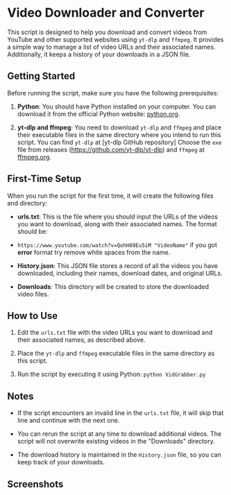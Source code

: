# Video Downloader and Converter

This script is designed to help you download and convert videos from YouTube and other supported websites using `yt-dlp` and `ffmpeg`. It provides a simple way to manage a list of video URLs and their associated names. Additionally, it keeps a history of your downloads in a JSON file.

## Getting Started

Before running the script, make sure you have the following prerequisites:

1. **Python**: You should have Python installed on your computer. You can download it from the official Python website: [python.org](https://www.python.org/downloads/).

2. **yt-dlp and ffmpeg**: You need to download `yt-dlp` and `ffmpeg` and place their executable files in the same directory where you intend to run this script. You can find `yt-dlp` at [yt-dlp GitHub repository] Choose the `exe` file from releases (https://github.com/yt-dlp/yt-dlp) and `ffmpeg` at [ffmpeg.org](https://www.ffmpeg.org/download.html).

## First-Time Setup

When you run the script for the first time, it will create the following files and directory:

- **urls.txt**: This is the file where you should input the URLs of the videos you want to download, along with their associated names. The format should be:

- `https://www.youtube.com/watch?v=QohH89Eu5iM "VideoName"`
  if you got **error** format try remove white spaces from the name.

- **History.json**: This JSON file stores a record of all the videos you have downloaded, including their names, download dates, and original URLs.

- **Downloads**: This directory will be created to store the downloaded video files.

## How to Use

1. Edit the `urls.txt` file with the video URLs you want to download and their associated names, as described above.

2. Place the `yt-dlp` and `ffmpeg` executable files in the same directory as this script.

3. Run the script by executing it using Python: `python VidGrabber.py`

## Notes

- If the script encounters an invalid line in the `urls.txt` file, it will skip that line and continue with the next one.

- You can rerun the script at any time to download additional videos. The script will not overwrite existing videos in the "Downloads" directory.

- The download history is maintained in the `History.json` file, so you can keep track of your downloads.

## Screenshots
